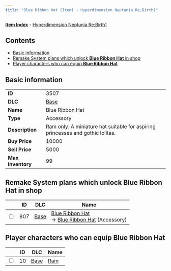 ```yaml
---
title: "Blue Ribbon Hat (Item) - Hyperdimension Neptunia Re;Birth1"
---
```


[**Item Index**](/neptunia/rb1/item/index.html) - [Hyperdimension Neptunia Re;Birth1](/neptunia/rb1)

## Contents

- [Basic information](#basic-information)
- [Remake System plans which unlock **Blue Ribbon Hat** in shop](#remake-system-plans-which-unlock-blue-ribbon-hat-in-shop)
- [Player characters who can equip **Blue Ribbon Hat**](#player-characters-who-can-equip-blue-ribbon-hat)

## Basic information

|   |   |
| -- | -- |
| **ID** | 3507 |
| **DLC** | [Base](/neptunia/rb1/dlc/1-base.html) |
| **Name** | Blue Ribbon Hat |
| **Type** | Accessory |
| **Description** | Ram only. A miniature hat suitable for aspiring princesses and gothic lolitas. |
| **Buy Price** | 10000 |
| **Sell Price** | 5000 |
| **Max inventory** | 99 |

## Remake System plans which unlock **Blue Ribbon Hat** in shop

|    | ID | DLC | Name |
| -- | -- | --- | ---- |
| <input type="checkbox" id="rb1-remake-1-807" class="trackbox" /> | 807 | [Base](/neptunia/rb1/dlc/1-base.html) | [Blue Ribbon Hat](/neptunia/rb1/remake/1-807-blue-ribbon-hat.html)<br />→ [Blue Ribbon Hat](/neptunia/rb1/item/1-3507-blue-ribbon-hat.html) (Accessory) |

## Player characters who can equip **Blue Ribbon Hat**

|    | ID | DLC | Name |
| -- | -- | --- | ---- |
| <input type="checkbox" id="rb1-player-1-10" class="trackbox" /> | 10 | [Base](/neptunia/rb1/dlc/1-base.html) | [Ram](/neptunia/rb1/player/1-10-ram.html) |